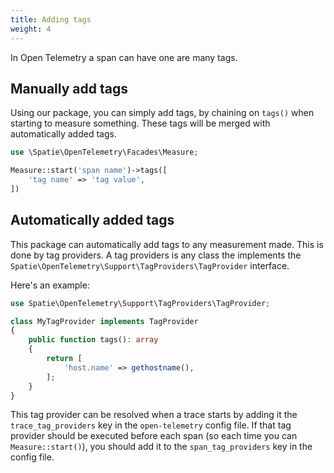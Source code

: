 ```yaml
---
title: Adding tags
weight: 4
---
```


In Open Telemetry a span can have one are many tags.

## Manually add tags

Using our package, you can simply add tags, by chaining on `tags()` when starting to measure something. These tags will be merged with automatically added tags.

```php
use \Spatie\OpenTelemetry\Facades\Measure;

Measure::start('span name')->tags([
    'tag name' => 'tag value',
])
```

## Automatically added tags

This package can automatically add tags to any measurement made. This is done by tag providers. A tag providers is any class the implements the `Spatie\OpenTelemetry\Support\TagProviders\TagProvider` interface. 

Here's an example:

```php
use Spatie\OpenTelemetry\Support\TagProviders\TagProvider;

class MyTagProvider implements TagProvider
{
    public function tags(): array
    {
        return [
            'host.name' => gethostname(),
        ];
    }
}
```

This tag provider can be resolved when a trace starts by adding it the `trace_tag_providers` key in the `open-telemetry` config file. If that tag provider should be executed before each span (so each time you can `Measure::start()`), you should add it to the `span_tag_providers` key in the config file.
